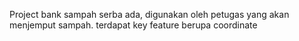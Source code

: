 Project bank sampah serba ada, digunakan oleh petugas yang akan menjemput sampah. terdapat key feature berupa coordinate
